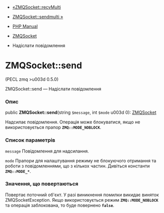 - [«ZMQSocket::recvMulti](zmqsocket.recvmulti.md)
- [ZMQSocket::sendmulti »](zmqsocket.sendmulti.md)

- [PHP Manual](index.md)
- [ZMQSocket](class.zmqsocket.md)
- Надіслати повідомлення

# ZMQSocket::send

(PECL zmq \>u003d 0.5.0)

ZMQSocket::send — Надіслати повідомлення

### Опис

public **ZMQSocket::send**(string `$message`, int `$mode` u003d 0):
[ZMQSocket](class.zmqsocket.md)

Надсилає повідомлення. Операція може блокуватися, якщо не використовується
прапор **`ZMQ::MODE_NOBLOCK`**.

### Список параметрів

`message`
Повідомлення для надсилання.

`mode`
Прапори для налаштування режиму не блокуючого отримання та роботи з
повідомленнями, що з кількох частин. Дивіться константи
**`ZMQ::MODE_*`**.

### Значення, що повертаються

Повертає поточний об'єкт. У разі виникнення помилки викидає
виняток ZMQSocketException. Якщо використовується режим
**`ZMQ::MODE_NOBLOCK`** та операція заблокована, то буде повернено
**`false`**.
